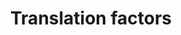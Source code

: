 ---
annotations:
- type: Pathway Ontology
  value: translation pathway
authors:
- Kdahlquist
- MaintBot
- MartijnVanIersel
- Khanspers
- Michiel
- Mkutmon
- Eweitz
description: Protein synthesis is the ultimate step of gene expression and a key control
  point for regulation. In particular, it enables cells to rapidly manipulate protein
  production without new mRNA synthesis, processing, or export. This pathway gives
  an overview of the translation factors involved in this process.  Proteins on this
  pathway have targeted assays available via the [https://assays.cancer.gov/available_assays?wp_id=WP107
  CPTAC Assay Portal].
last-edited: 2021-05-22
organisms:
- Homo sapiens
redirect_from:
- /index.php/Pathway:WP107
- /instance/WP107
schema-jsonld:
- '@context': https://schema.org/
  '@id': https://wikipathways.github.io/pathways/WP107.html
  '@type': Dataset
  creator:
    '@type': Organization
    name: WikiPathways
  description: Protein synthesis is the ultimate step of gene expression and a key
    control point for regulation. In particular, it enables cells to rapidly manipulate
    protein production without new mRNA synthesis, processing, or export. This pathway
    gives an overview of the translation factors involved in this process.  Proteins
    on this pathway have targeted assays available via the [https://assays.cancer.gov/available_assays?wp_id=WP107
    CPTAC Assay Portal].
  keywords:
  - EIF4G3
  - EIF3S3
  - EEF1A2
  - PABPC1
  - EIF3S4
  - WBSCR1
  - PAIP1
  - EIF3S6
  - EEF2K
  - EIF2S3
  - EIF4B
  - EIF2S1
  - EEF1D
  - EIF3S8
  - EIF2AK3
  - EIF2S2
  - EIF3S1
  - EIF3S5
  - EIF1AX
  - EIF4G1
  - EEF1B2
  - ETF1
  - GSPT2
  - EIF4E
  - ITGB4BP
  - EIF3S10
  - EEF2
  - EIF2AK2
  - EIF4EBP1
  - EIF2B3
  - EIF4A1
  - EIF2B2
  - EEF1G
  - EIF5
  - EIF1AY
  - KIAA0664
  - EIF2B4
  - EIF4EBP3
  - EIF2AK1
  - EIF4A2
  - SUI1
  - EIF4EBP2
  - EIF3S2
  - EIF5B
  - EIF3S7
  - EIF2B5
  - EIF3S9
  - EIF5A
  - EIF2B1
  - EEF1A1
  license: CC0
  name: Translation factors
seo: CreativeWork
title: Translation factors
wpid: WP107
---